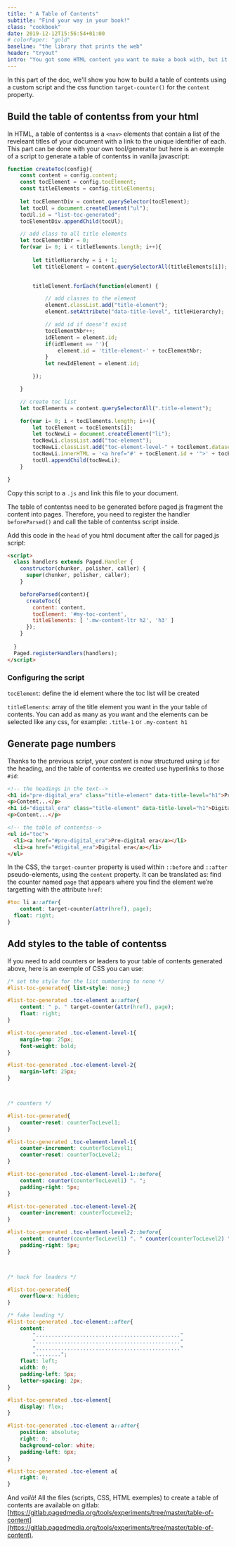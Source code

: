 ```yaml
---
title: " A Table of Contents"
subtitle: "Find your way in your book!"
class: "cookbook"
date: 2019-12-12T15:56:54+01:00
# colorPaper: "gold"
baseline: "the library that prints the web"
header: "tryout"
intro: "You got some HTML content you want to make a book with, but it would takes too much time to set the ids and hyperlinks? We got you covered!" 
---
```



In this part of the doc, we'll show you how to build a table of contents using a custom script and the css  function `target-counter()` for the `content` property.


## Build the table of contentss from your html

In HTML, a table of contentss is a `<nav>` elements that contain a list of the reveleant titles of your document with a link to the unique identifier of each. This part can be done with your own tool/generator but here is an exemple of a script to generate a table of contentss in vanilla javascript: 

```js
function createToc(config){
    const content = config.content;
    const tocElement = config.tocElement;
    const titleElements = config.titleElements;
    
    let tocElementDiv = content.querySelector(tocElement);
    let tocUl = document.createElement("ul");
    tocUl.id = "list-toc-generated";
    tocElementDiv.appendChild(tocUl); 

    // add class to all title elements
    let tocElementNbr = 0;
    for(var i= 0; i < titleElements.length; i++){
        
        let titleHierarchy = i + 1;
        let titleElement = content.querySelectorAll(titleElements[i]);    
        

        titleElement.forEach(function(element) {

            // add classes to the element
            element.classList.add("title-element");
            element.setAttribute("data-title-level", titleHierarchy);

            // add id if doesn't exist
            tocElementNbr++;
            idElement = element.id;
            if(idElement == ''){
                element.id = 'title-element-' + tocElementNbr;
            } 
            let newIdElement = element.id;

        });

    }

    // create toc list
    let tocElements = content.querySelectorAll(".title-element");  

    for(var i= 0; i < tocElements.length; i++){
        let tocElement = tocElements[i];
        let tocNewLi = document.createElement("li");
        tocNewLi.classList.add("toc-element");
        tocNewLi.classList.add("toc-element-level-" + tocElement.dataset.titleLevel);
        tocNewLi.innerHTML = '<a href="#' + tocElement.id + '">' + tocElement.innerHTML + '</a>';
        tocUl.appendChild(tocNewLi);  
    }

}
```



Copy this script to a `.js` and link this file to your document.



The table of contentss need to be generated before paged.js fragment the content into pages. Therefore, you need to register the handler `beforeParsed()` and call the table of contentss script inside.   

Add this code in the `head` of you html document after the call for paged.js script:



```html
<script>
  class handlers extends Paged.Handler {
    constructor(chunker, polisher, caller) {
      super(chunker, polisher, caller);
    }

    beforeParsed(content){          
      createToc({
        content: content,
        tocElement: '#my-toc-content',
        titleElements: [ '.mw-content-ltr h2', 'h3' ]
      });
    }
    
  }
  Paged.registerHandlers(handlers);
</script>
```



### Configuring the script


`tocElement`: define the id element where the toc list will be created

`titleElements`: array of the title element you want in the your table of contents. You can add as many as you want and the elements can be selected like any css, for example: `.title-1` or `.my-content h1`





## Generate page numbers

Thanks to the previous script, your content is now structured using `id` for the heading, and the table of contentss we created use hyperlinks to those `#id`:

```html
<!-- the headings in the text-->
<h1 id="pre-digital_era" class="title-element" data-title-level="h1">Pre-digital era</h1>
<p>Content...</p>
<h1 id="digital_era" class="title-element" data-title-level="h1">Digital era</h1>
<p>Content...</p>
```

```html
<!-- the table of contentss-->
<ul id="toc">
  <li><a href="#pre-digital_era">Pre-digital era</a></li>
  <li><a href="#digital_era">Digital era</a></li>
</ul>
```

In the CSS, the `target-counter` property is used within `::before` and `::after` pseudo-elements, using the `content` property. It can be translated as: find the counter named `page` that appears where you find the element we’re targetting with the attribute `href`:

```CSS
#toc li a::after{
	content: target-counter(attr(href), page);
  float: right;
}
```



## Add styles to the table of contentss

If you need to add counters or leaders to your table of contents generated above, here is an exemple of CSS you can use:



```css
/* set the style for the list numbering to none */
#list-toc-generated{ list-style: none;}

#list-toc-generated .toc-element a::after{
    content: " p. " target-counter(attr(href), page);
    float: right;
}

#list-toc-generated .toc-element-level-1{
    margin-top: 25px;
    font-weight: bold;
}

#list-toc-generated .toc-element-level-2{
    margin-left: 25px;
}



/* counters */

#list-toc-generated{ 
    counter-reset: counterTocLevel1; 
}

#list-toc-generated .toc-element-level-1{ 
    counter-increment: counterTocLevel1; 
    counter-reset: counterTocLevel2; 
}

#list-toc-generated .toc-element-level-1::before{ 
    content: counter(counterTocLevel1) ". ";
    padding-right: 5px;
}

#list-toc-generated .toc-element-level-2{ 
    counter-increment: counterTocLevel2; 
}

#list-toc-generated .toc-element-level-2::before{ 
    content: counter(counterTocLevel1) ". " counter(counterTocLevel2) ". ";
    padding-right: 5px;
}



/* hack for leaders */

#list-toc-generated{
    overflow-x: hidden;
}

/* fake leading */
#list-toc-generated .toc-element::after{
    content: 
        ".............................................."
        ".............................................."
        ".............................................."  
        "........";
    float: left;
    width: 0;
    padding-left: 5px;
    letter-spacing: 2px;
}

#list-toc-generated .toc-element{
    display: flex; 
}

#list-toc-generated .toc-element a::after{
    position: absolute;
    right: 0;
    background-color: white;
    padding-left: 6px;
}

#list-toc-generated .toc-element a{
    right: 0;
}
```

And *voilà*!
All the files (scripts, CSS, HTML exemples) to create a table of contents are available on gitlab: [https://gitlab.pagedmedia.org/tools/experiments/tree/master/table-of-content](https://gitlab.pagedmedia.org/tools/experiments/tree/master/table-of-content).

